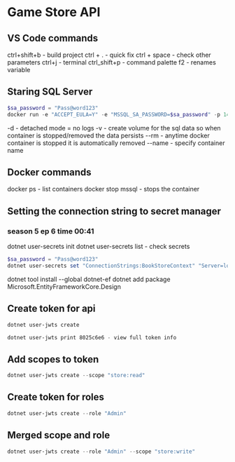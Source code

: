 # Game Store API

## VS Code commands

ctrl+shift+b - build project
ctrl + . - quick fix
ctrl + space - check other parameters
ctrl+j - terminal
ctrl_shift+p - command palette
f2 - renames variable

## Staring SQL Server

```powershell
$sa_password = "Pass@word123"
docker run -e "ACCEPT_EULA=Y" -e "MSSQL_SA_PASSWORD=$sa_password" -p 1433:1433 -v sqlvolume:/var/opt/mssql -d --rm --name mssql mcr.microsoft.com/mssql/server:2022-latest
```
-d - detached mode = no logs
-v - create volume for the sql data so when container is stopped/removed the data persists
--rm - anytime docker container is stopped it is automatically removed
--name - specify container name

## Docker commands

docker ps - list containers
docker stop mssql - stops the container

## Setting the connection string to secret manager
### season 5 ep 6 time 00:41
dotnet user-secrets init
dotnet user-secrets list - check secrets
```powershell
$sa_password = "Pass@word123"
dotnet user-secrets set "ConnectionStrings:BookStoreContext" "Server=localhost; Database=BookStore; User Id=sa; Password=$sa_password; TrustServerCertificate=True"
```
dotnet tool install --global dotnet-ef
dotnet add package Microsoft.EntityFrameworkCore.Design

## Create token for api
```powershell
dotnet user-jwts create

dotnet user-jwts print 8025c6e6 - view full token info
```

## Add scopes to token
```powershell
dotnet user-jwts create --scope "store:read"
```

## Create token for roles
```powershell
dotnet user-jwts create --role "Admin" 
```

## Merged scope and role
```powershell
dotnet user-jwts create --role "Admin" --scope "store:write"
```